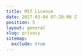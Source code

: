 ```yaml
---
title: MIT License
date: 2017-03-04 07:20:00 Z
position: 5
layout: general
slug: privacy
sitemap:
  exclude: true
---
```

